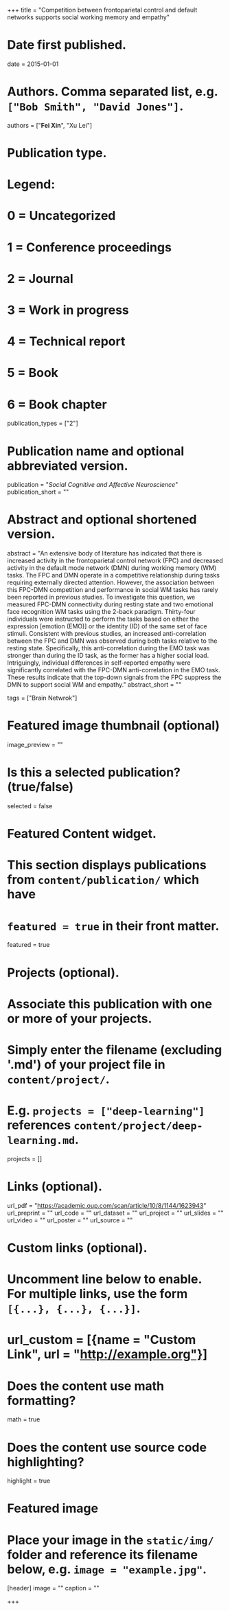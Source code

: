 +++
title = "Competition between frontoparietal control and default networks supports social working memory and empathy"

# Date first published.
date = 2015-01-01

# Authors. Comma separated list, e.g. `["Bob Smith", "David Jones"]`.
authors = ["**Fei Xin**", "Xu Lei"]

# Publication type.
# Legend:
# 0 = Uncategorized
# 1 = Conference proceedings
# 2 = Journal
# 3 = Work in progress
# 4 = Technical report
# 5 = Book
# 6 = Book chapter
publication_types = ["2"]

# Publication name and optional abbreviated version.
publication = "*Social Cognitive and Affective Neuroscience*"
publication_short = ""

# Abstract and optional shortened version.
abstract = "An extensive body of literature has indicated that there is increased activity in the frontoparietal control network (FPC) and decreased activity in the default mode network (DMN) during working memory (WM) tasks. The FPC and DMN operate in a competitive relationship during tasks requiring externally directed attention. However, the association between this FPC-DMN competition and performance in social WM tasks has rarely been reported in previous studies. To investigate this question, we measured FPC-DMN connectivity during resting state and two emotional face recognition WM tasks using the 2-back paradigm. Thirty-four individuals were instructed to perform the tasks based on either the expression [emotion (EMO)] or the identity (ID) of the same set of face stimuli. Consistent with previous studies, an increased anti-correlation between the FPC and DMN was observed during both tasks relative to the resting state. Specifically, this anti-correlation during the EMO task was stronger than during the ID task, as the former has a higher social load. Intriguingly, individual differences in self-reported empathy were significantly correlated with the FPC-DMN anti-correlation in the EMO task. These results indicate that the top-down signals from the FPC suppress the DMN to support social WM and empathy."
abstract_short = ""

tags = ["Brain Netwrok"]

# Featured image thumbnail (optional)
image_preview = ""

# Is this a selected publication? (true/false)
selected = false

# Featured Content widget.
# This section displays publications from `content/publication/` which have
# `featured = true` in their front matter.
featured = true

# Projects (optional).
#   Associate this publication with one or more of your projects.
#   Simply enter the filename (excluding '.md') of your project file in `content/project/`.
#   E.g. `projects = ["deep-learning"]` references `content/project/deep-learning.md`.
projects = []

# Links (optional).
url_pdf = "https://academic.oup.com/scan/article/10/8/1144/1623943"
url_preprint = ""
url_code = ""
url_dataset = ""
url_project = ""
url_slides = ""
url_video = ""
url_poster = ""
url_source = ""



# Custom links (optional).
#   Uncomment line below to enable. For multiple links, use the form `[{...}, {...}, {...}]`.
# url_custom = [{name = "Custom Link", url = "http://example.org"}]

# Does the content use math formatting?
math = true

# Does the content use source code highlighting?
highlight = true

# Featured image
# Place your image in the `static/img/` folder and reference its filename below, e.g. `image = "example.jpg"`.
[header]
image = ""
caption = ""


+++

